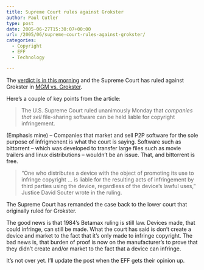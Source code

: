 ```yaml
---
title: Supreme Court rules against Grokster
author: Paul Cutler
type: post
date: 2005-06-27T15:30:07+00:00
url: /2005/06/supreme-court-rules-against-grokster/
categories:
  - Copyright
  - EFF
  - Technology

---
```

The [verdict is in this morning][1] and the Supreme Court has ruled against Grokster in [MGM vs. Grokster][2].

Here&#8217;s a couple of key points from the article:

> The U.S. Supreme Court ruled unanimously Monday that _companies that sell_ file-sharing software can be held liable for copyright infringement. 

(Emphasis mine) &#8211; Companies that market and sell P2P software for the sole purpose of infrigmenent is what the court is saying. Software such as bittorrent &#8211; which was developed to transfer large files such as movie trailers and linux distributions &#8211; wouldn&#8217;t be an issue. That, and bittorrent is free.

> &#8220;One who distributes a device with the object of promoting its use to infringe copyright &#8230; is liable for the resulting acts of infringement by third parties using the device, regardless of the device&#8217;s lawful uses,&#8221; Justice David Souter wrote in the ruling.

The Supreme Court has remanded the case back to the lower court that originally ruled for Grokster.

The good news is that 1984&#8217;s Betamax ruling is still law. Devices made, that could infringe, can still be made. What the court has said is don&#8217;t create a device and market to the fact that it&#8217;s only made to infringe copyright. The bad news is, that burden of proof is now on the manufacturer&#8217;s to prove that they didn&#8217;t create and/or market to the fact that a device can infringe.

It&#8217;s not over yet. I&#8217;ll update the post when the EFF gets their opinion up.

 [1]: http://money.cnn.com/2005/06/27/technology/grokster/index.htm
 [2]: http://www.sfgate.com/cgi-bin/article.cgi?f=/c/a/2005/06/27/BUGISDEKVB1.DTL